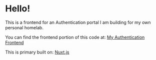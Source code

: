 # Hello!

This is a frontend for an Authentication portal I am building for my own personal homelab.

You can find the frontend portion of this code at: [My Authentication Frontend](https://github.com/PancakePuncher/auth-frontend)

This is primary built on:
[Nuxt.js](https://nuxt.com/)
